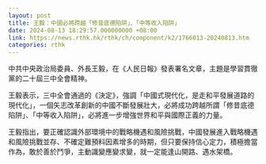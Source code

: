 ```yaml
---
layout: post
title: 王毅：中國必將跨越「修昔底德陷阱」、「中等收入陷阱」
date: 2024-08-13 18:29:57.000000000 +08:00
link: https://news.rthk.hk/rthk/ch/component/k2/1766013-20240813.htm
categories: rthk
---
```


中共中央政治局委員、外長王毅，在《人民日報》發表署名文章，主題是學習貫徹黨的二十屆三中全會精神。

王毅表示，三中全會通過的《決定》，強調「中國式現代化，是走和平發展道路的現代化」，一個矢志改革創新的中國不斷發展壯大，必將成功跨越所謂「修昔底德陷阱」、「中等收入陷阱」，必將進一步增強世界和平與國際正義的力量。

王毅指出，要正確認識外部環境中的戰略機遇和風險挑戰，中國發展進入戰略機遇和風險挑戰並存、不確定難預料因素增多的時期，但只要保持信心定力，積極擔當作為，敢於善於鬥爭，主動識變應變求變，就一定能逢山開路、遇水架橋。
